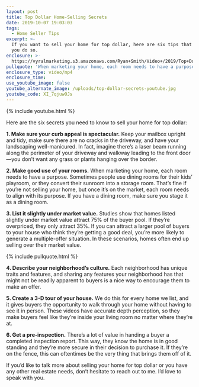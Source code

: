 ```yaml
---
layout: post
title: Top Dollar Home-Selling Secrets
date: 2019-10-07 19:03:03
tags:
  - Home Seller Tips
excerpt: >-
  If you want to sell your home for top dollar, here are six tips that will help
  you do so.
enclosure: >-
  https://vyralmarketing.s3.amazonaws.com/Ryan+Smith/Video+/2019/Top+Dollar+Home-Selling+Secrets.mp4
pullquote: 'When marketing your home, each room needs to have a purpose.'
enclosure_type: video/mp4
enclosure_time:
use_youtube_image: false
youtube_alternate_image: /uploads/top-dollar-secrets-youtube.jpg
youtube_code: XI_7qjuwOJs
---
```


{% include youtube.html %}

Here are the six secrets you need to know to sell your home for top dollar:

**1\. Make sure your curb appeal is spectacular.** Keep your mailbox upright and tidy, make sure there are no cracks in the driveway, and have your landscaping well-manicured. In fact, imagine there’s a laser beam running along the perimeter of your driveway and walkway leading to the front door—you don’t want any grass or plants hanging over the border.&nbsp;

**2\. Make good use of your rooms.** When marketing your home, each room needs to have a purpose. Sometimes people use dining rooms for their kids’ playroom, or they convert their sunroom into a storage room. That’s fine if you’re not selling your home, but once it’s on the market, each room needs to align with its purpose. If you have a dining room, make sure you stage it as a dining room.

**3\. List it slightly under market value.** Studies show that homes listed slightly under market value attract 75% of the buyer pool. If they’re overpriced, they only attract 35%. If you can attract a larger pool of buyers to your house who think they’re getting a good deal, you’re more likely to generate a multiple-offer situation. In these scenarios, homes often end up selling over their market value.&nbsp;

{% include pullquote.html %}

**4\. Describe your neighborhood’s culture.** Each neighborhood has unique traits and features, and sharing any features your neighborhood has that might not be readily apparent to buyers is a nice way to encourage them to make an offer.&nbsp;

**5\. Create a 3-D tour of your house.** We do this for every home we list, and it gives buyers the opportunity to walk through your home without having to see it in person. These videos have accurate depth perception, so they make buyers feel like they’re inside your living room no matter where they’re at. &nbsp;

**6\. Get a pre-inspection.** There’s a lot of value in handing a buyer a completed inspection report. This way, they know the home is in good standing and they’re more secure in their decision to purchase it. If they’re on the fence, this can oftentimes be the very thing that brings them off of it.&nbsp;

If you’d like to talk more about selling your home for top dollar or you have any other real estate needs, don’t hesitate to reach out to me. I’d love to speak with you.